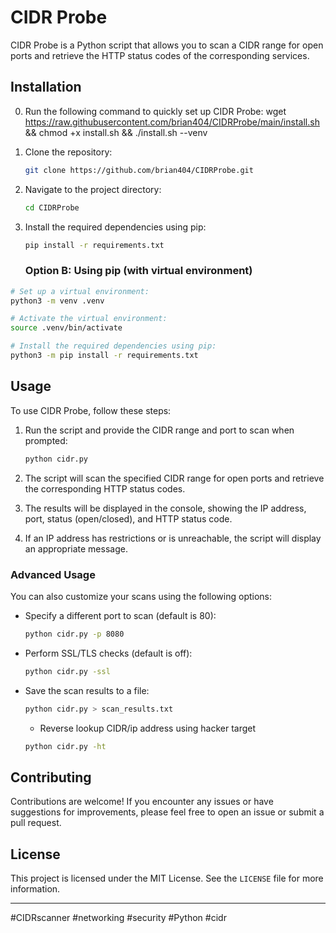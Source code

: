 # CIDR Probe

CIDR Probe is a Python script that allows you to scan a CIDR range for open ports and retrieve the HTTP status codes of the corresponding services.

## Installation

0. Run the following command to quickly set up CIDR Probe:
    wget https://raw.githubusercontent.com/brian404/CIDRProbe/main/install.sh && chmod +x install.sh && ./install.sh --venv

1. Clone the repository:

    ```bash
    git clone https://github.com/brian404/CIDRProbe.git
    ```

2. Navigate to the project directory:

    ```bash
    cd CIDRProbe
    ```

3. Install the required dependencies using pip:

    ```bash
    pip install -r requirements.txt
    ```
    ### Option B: Using pip (with virtual environment)
```bash
# Set up a virtual environment:
python3 -m venv .venv

# Activate the virtual environment:
source .venv/bin/activate

# Install the required dependencies using pip:
python3 -m pip install -r requirements.txt
```

## Usage

To use CIDR Probe, follow these steps:

1. Run the script and provide the CIDR range and port to scan when prompted:

    ```bash
    python cidr.py
    ```

2. The script will scan the specified CIDR range for open ports and retrieve the corresponding HTTP status codes.

3. The results will be displayed in the console, showing the IP address, port, status (open/closed), and HTTP status code.

4. If an IP address has restrictions or is unreachable, the script will display an appropriate message.

### Advanced Usage

You can also customize your scans using the following options:

- Specify a different port to scan (default is 80):

    ```bash
    python cidr.py -p 8080
    ```

- Perform SSL/TLS checks (default is off):

    ```bash
    python cidr.py -ssl
    ```

- Save the scan results to a file:

    ```bash
    python cidr.py > scan_results.txt
    ```
    - Reverse lookup CIDR/ip address using hacker target 

    ```bash
    python cidr.py -ht
    ```
    

## Contributing

Contributions are welcome! If you encounter any issues or have suggestions for improvements, please feel free to open an issue or submit a pull request.

## License

This project is licensed under the MIT License. See the `LICENSE` file for more information.

---

#CIDRscanner #networking #security #Python #cidr
